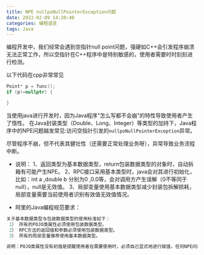 ```yaml
---
title: NPE nullpoNullPointerException问题
date: 2022-02-09 14:20:40
categories: 编程语言
tags: Java
---
```


编程开发中，我们经常会遇到空指针null point问题，强硬如C++会引发程序崩溃无法正常工作，所以空指针在C++程序中是特别敏感的，使用者需要时时刻刻进行检测。

以下代码在cpp非常常见
```cpp
Point* p = func();
if (p!=nullptr) {

}
```

当使用java进行开发时，因为Java程序"怎么写都不会崩"的特性导致使用者产生了惰性。
在Java封装类型（Double、Long、Integer）等类型的加持下，Java程序中的NPE问题越发常见:访问空指针引发的`nullpoNullPointerException`异常。

尽管程序不崩，但不代表其健壮性（还需要正常处理业务呀），异常导致业务流程中断。


* 说明：
1、返回类型为基本数据类型，return包装数据类型的对象时，自动拆箱有可能产生NPE。
2、RPC接口采用基本类型时，java会对其进行初始化，比如：int a ,double b 分别为0 ,0.0等，会对调用方产生误解（0不等同于null），null是无效值。
3、局部变量使用基本数据类型减少封装包拆解损耗，局部变量需要当前使用者识别有效值无效值情况。

* 阿里的Java编程规范要求：
```s
关于基本数据类型与包装数据类型的使用标准如下：
 1） 所有的POJO类属性必须使用包装数据类型。
 2） RPC方法的返回值和参数必须使用包装数据类型。
 3） 所有的局部变量推荐使用基本数据类型。

说明：POJO类属性没有初值是提醒使用者在需要使用时，必须自己显式地进行赋值，任何NPE问题，或者入库检查，都由使用者来保证。
```

